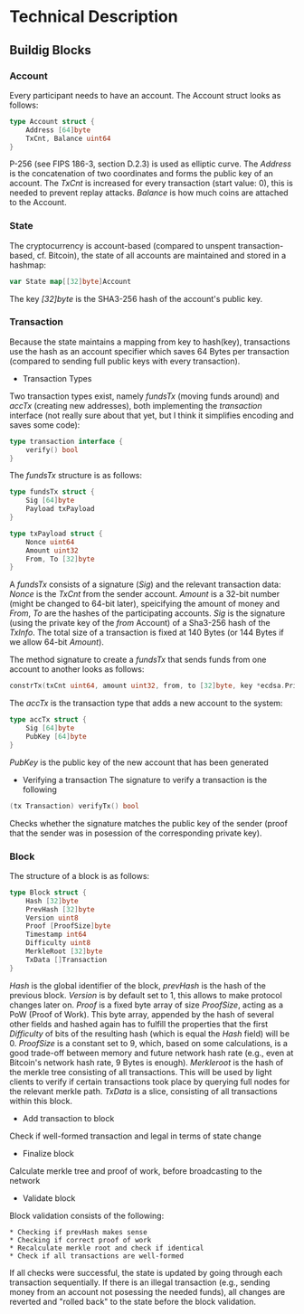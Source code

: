 # Technical Description

## Buildig Blocks

### Account

Every participant needs to have an account. The Account struct looks as follows:
```go
type Account struct {
	Address [64]byte
	TxCnt, Balance uint64
}
```
P-256 (see FIPS 186-3, section D.2.3) is used as elliptic curve. The _Address_ is the concatenation of two coordinates and forms the public key of an account. The _TxCnt_ is increased for every transaction (start value: 0), this is needed to prevent replay attacks. _Balance_ is how much coins are attached to the Account.

### State

The cryptocurrency is account-based (compared to unspent transaction-based, cf. Bitcoin), the state of all accounts are maintained and stored in a hashmap:
```go
var State map[[32]byte]Account
```
The key _[32]byte_ is the SHA3-256 hash of the account's public key.

### Transaction

Because the state maintains a mapping from key to hash(key), transactions use the hash as an account specifier which saves 64 Bytes per transaction (compared to sending full public keys with every transaction).

- Transaction Types

Two transaction types exist, namely _fundsTx_ (moving funds around) and _accTx_ (creating new addresses), both implementing the _transaction_ interface (not really sure about that yet, but I think it simplifies encoding and saves some code): 
```go
type transaction interface {
	verify() bool
}
```
The _fundsTx_ structure is as follows:
```go
type fundsTx struct {
	Sig [64]byte
	Payload txPayload
}

type txPayload struct {
	Nonce uint64
	Amount uint32
	From, To [32]byte
}
```
A _fundsTx_ consists of a signature (_Sig_) and the relevant transaction data: _Nonce_ is the _TxCnt_ from the sender account. _Amount_ is a 32-bit number (might be changed to 64-bit later), speicifying the amount of money and _From_, _To_ are the hashes of the participating accounts. _Sig_ is the signature (using the private key of the _from_ Account) of a Sha3-256 hash of the _TxInfo_. The total size of a transaction is fixed at 140 Bytes (or 144 Bytes if we allow 64-bit _Amount_).

The method signature to create a _fundsTx_ that sends funds from one account to another looks as follows:
```go
constrTx(txCnt uint64, amount uint32, from, to [32]byte, key *ecdsa.PrivateKey) (tx Transaction, err error)
```
The _accTx_ is the transaction type that adds a new account to the system:
```go
type accTx struct {
	Sig [64]byte
	PubKey [64]byte
}
```
_PubKey_ is the public key of the new account that has been generated

- Verifying a transaction
The signature to verify a transaction is the following
```go
(tx Transaction) verifyTx() bool
```
Checks whether the signature matches the public key of the sender (proof that the sender was in posession of the corresponding private key).


### Block
The structure of a block is as follows:
```go
type Block struct {
	Hash [32]byte
	PrevHash [32]byte
	Version uint8
	Proof [ProofSize]byte
	Timestamp int64
	Difficulty uint8
	MerkleRoot [32]byte
	TxData []Transaction
}
```
_Hash_ is the global identifier of the block, _prevHash_ is the hash of the previous block. _Version_ is by default set to 1, this allows to make protocol changes later on. _Proof_ is a fixed byte array of size _ProofSize_, acting as a PoW (Proof of Work). This byte array, appended by the hash of several other fields and hashed again has to fulfill the properties that the first _Difficulty_ of bits of the resulting hash (which is equal the _Hash_ field) will be 0. _ProofSize_ is a constant set to 9, which, based on some calculations, is a good trade-off between memory and future network hash rate (e.g., even at Bitcoin's network hash rate, 9 Bytes is enough). _Merkleroot_ is the hash of the merkle tree consisting of all transactions. This will be used by light clients to verify if certain transactions took place by querying full nodes for the relevant merkle path. _TxData_ is a slice, consisting of all transactions within this block.

- Add transaction to block

Check if well-formed transaction and legal in terms of state change

- Finalize block

Calculate merkle tree and proof of work, before broadcasting to the network

- Validate block

Block validation consists of the following:

	* Checking if prevHash makes sense
	* Checking if correct proof of work
	* Recalculate merkle root and check if identical
	* Check if all transactions are well-formed

If all checks were successful, the state is updated by going through each transaction sequentially. If there is an illegal transaction (e.g., sending money from an account not posessing the needed funds), all changes are reverted and "rolled back" to the state before the block validation.
